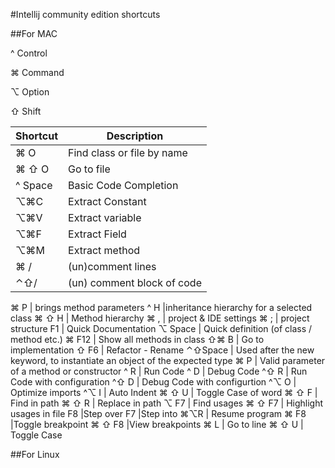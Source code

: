 #Intellij community edition shortcuts


##For MAC

^ Control

⌘ Command

⌥ Option

⇧ Shift

Shortcut      | Description
------------- | -------------
⌘ O           | Find class or file by name
⌘ ⇧ O           | Go to file
^ Space| Basic Code Completion
⌥⌘C| Extract Constant
⌥⌘V| Extract variable
⌥⌘F| Extract Field
⌥⌘M| Extract method
 ⌘ /                            | (un)comment lines
⌃⇧/   | (un) comment block of code

⌘ P                          |   brings method parameters
^ H |inheritance hierarchy for a selected class 
⌘ ⇧ H | Method hierarchy
⌘ , |           project & IDE settings
⌘ ; |          project structure
F1  |         Quick Documentation
⌥ Space |        Quick definition (of class / method etc.)
⌘ F12    | Show all methods in class
⇧⌘ B | Go to implementation
⇧ F6 | Refactor - Rename
⌃⇧Space | Used after the new keyword, to instantiate an object of the expected type
⌘ P | Valid parameter of a method or constructor
^ R | Run Code
^ D | Debug Code
^⇧ R | Run Code with configuration
^⇧ D | Debug Code with configurtion
^⌥ O | Optimize  imports
^⌥ I | Auto Indent
⌘ ⇧ U | Toggle Case of word
⌘ ⇧ F | Find in path
⌘ ⇧ R | Replace in path
⌥ F7 | Find usages
⌘ ⇧ F7 | Highlight usages in file
F8 |Step over
F7 |Step into
⌘⌥R |  Resume program 
 ⌘ F8 |Toggle breakpoint 
 ⌘ ⇧ F8 |View breakpoints
 ⌘ L | Go to line
  ⌘ ⇧ U | Toggle Case

  




















##For Linux
